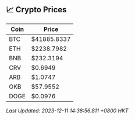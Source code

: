 ## 📈 Crypto Prices

| Coin | Price |
| ---- | ----- |
| BTC | $41885.8337 |
| ETH | $2238.7982 |
| BNB | $232.3194 |
| CRV | $0.6949 |
| ARB | $1.0747 |
| OKB | $57.9552 |
| DOGE | $0.0976 |

_Last Updated: 2023-12-11 14:38:56.811 +0800 HKT_